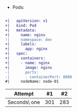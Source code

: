 
- Pods:

```diff

+|   apiVersion: v1
+|   kind: Pod
+|   metadata:
+|     name: nginx
!|     namespace: dev
+|     labels:
+|       app: nginx
+|   spec:
+|     containers:
+|     - name: nginx
+|       image: nginx
-|       ports:
-|       - containerPort: 8080  
#|     nodeName: node-01

```

| Attempt | #1 | #2 |
| :---: | :---: | :---: |
| Seconds\ one | 301 | 283 |
